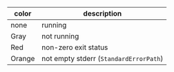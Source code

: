 color|description
-|-
none|running
Gray|not running
Red|non-zero exit status
Orange|not empty stderr (`StandardErrorPath`)

